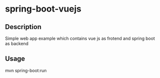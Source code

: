 # spring-boot-vuejs

## Description
Simple web app example which contains vue js as frotend and spring boot as backend

## Usage
mvn spring-boot:run
